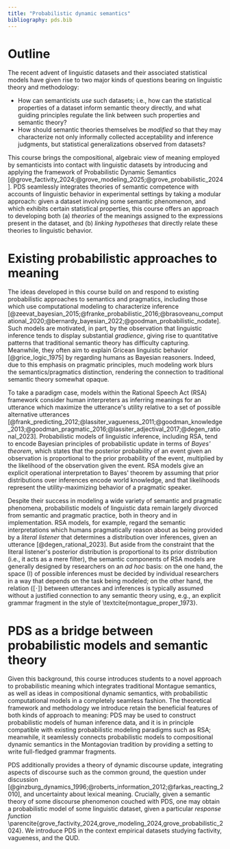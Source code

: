 ```yaml
---
title: "Probabilistic dynamic semantics"
bibliography: pds.bib
---
```


# Outline

The recent advent of linguistic datasets and their associated statistical models have given rise to two major kinds of questions bearing on linguistic theory and methodology:

* How can semanticists *use* such datasets; i.e., how can the statistical properties of a dataset inform semantic theory directly, and what guiding principles regulate the link between such properties and semantic theory?
* How should semantic theories themselves be *modified* so that they may characterize not only informally collected acceptability and inference judgments, but statistical generalizations observed from datasets?

This course brings the compositional, algebraic view of meaning employed by semanticists into contact with linguistic datasets by introducing and applying the framework of Probabilistic Dynamic Semantics [@grove_factivity_2024;@grove_modeling_2025;@grove_probabilistic_2024].
PDS seamlessly integrates theories of semantic competence with accounts of linguistic behavior in experimental settings by taking a modular approach:
given a dataset involving some semantic phenomenon, and which exhibits certain statistical properties, this course offers an approach to developing both (a) *theories* of the meanings assigned to the expressions present in the dataset, and (b) *linking hypotheses* that directly relate these theories to linguistic behavior.

# Existing probabilistic approaches to meaning

The ideas developed in this course build on and respond to existing probabilistic approaches to semantics and pragmatics, including those which use computational modeling to characterize inference [@zeevat_bayesian_2015;@franke_probabilistic_2016;@brasoveanu_computational_2020;@bernardy_bayesian_2022;@goodman_probabilistic_nodate].
Such models are motivated, in part, by the observation that linguistic inference tends to display substantial *gradience*, giving rise to quantitative patterns that traditional semantic theory has difficulty capturing.
Meanwhile, they often aim to explain Gricean linguistic behavior [@grice_logic_1975] by regarding humans as Bayesian reasoners.
Indeed, due to this emphasis on pragmatic principles, much modeling work blurs the semantics/pragmatics distinction, rendering the connection to traditional semantic theory somewhat opaque.

To take a paradigm case, models within the Rational Speech Act (RSA) framework consider human interpreters as inferring meanings for an utterance which maximize the utterance's utility relative to a set of possible alternative utterances [@frank_predicting_2012;@lassiter_vagueness_2011;@goodman_knowledge_2013;@goodman_pragmatic_2016;@lassiter_adjectival_2017;@degen_rational_2023].
Probabilistic models of linguistic inference, including RSA, tend to encode Bayesian principles of probabilistic update in terms of *Bayes' theorem*, which states that the posterior probability of an event given an observation is proportional to the prior probability of the event, multiplied by the likelihood of the observation given the event.
RSA models give an explicit operational interpretation to Bayes' theorem by assuming that prior distributions over inferences encode world knowledge, and that likelihoods represent the utility-maximizing behavior of a pragmatic speaker.

Despite their success in modeling a wide variety of semantic and pragmatic phenomena, probabilistic models of linguistic data remain largely divorced from semantic and pragmatic practice, both in theory and in implementation.
RSA models, for example, regard the semantic interpretations which humans pragmatically reason about as being provided by a *literal listener* that determines a distribution over inferences, given an utterance [@degen_rational_2023].
But aside from the constraint that the literal listener's posterior distribution is proportional to its prior distribution (i.e., it acts as a mere filter), the semantic components of RSA models are generally designed by researchers on an *ad hoc* basis:
on the one hand, the space \(I\) of possible inferences must be decided by individual researchers in a way that depends on the task being modeled;
on the other hand, the relation \(⟦·⟧\) between utterances and inferences is typically assumed without a justified connection to any semantic theory using, e.g., an explicit grammar fragment in the style of \textcite{montague_proper_1973}.

# PDS as a bridge between probabilistic models and semantic theory

Given this background, this course introduces students to a novel approach to probabilistic meaning which integrates traditional Montague semantics, as well as ideas in compositional dynamic semantics, with probabilistic computational models in a completely seamless fashion.
The theoretical framework and methodology we introduce retain the beneficial features of both kinds of approach to meaning:
PDS may be used to construct probabilistic models of human inference data, and it is in principle compatible with existing probabilistic modeling paradigms such as RSA;
meanwhile, it seamlessly connects probabilistic models to compositional dynamic semantics in the Montagovian tradition by providing a setting to write full-fledged grammar fragments.

PDS additionally provides a theory of dynamic discourse update, integrating aspects of discourse such as the common ground, the question under discussion [@ginzburg_dynamics_1996;@roberts_information_2012;@farkas_reacting_2010], and uncertainty about lexical meaning.
Crucially, given a semantic theory of some discourse phenomenon couched with PDS, one may obtain a probabilistic model of some linguistic dataset, given a particular *response function* \parencite{grove_factivity_2024,grove_modeling_2024,grove_probabilistic_2024}.
We introduce PDS in the context empirical datasets studying factivity, vagueness, and the QUD.
